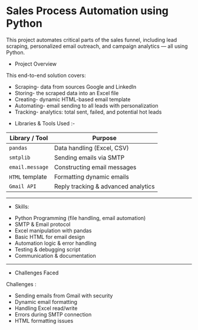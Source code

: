 # Sales Process Automation using Python

This project automates critical parts of the sales funnel, including lead scraping, personalized email outreach, and campaign analytics — all using Python.
* Project Overview

This end-to-end solution covers:

- Scraping- data from sources Google and LinkedIn
- Storing- the scraped data into an Excel file
- Creating- dynamic HTML-based email template
- Automating- email sending to all leads with personalization
- Tracking- analytics: total sent, failed, and potential hot leads


* Libraries & Tools Used :-

| Library / Tool   | Purpose                                 |
|------------------|-----------------------------------------|
| `pandas`         | Data handling (Excel, CSV)              |
| `smtplib`        | Sending emails via SMTP                 |
| `email.message`  | Constructing email messages             |
| `HTML` template  | Formatting dynamic emails               |
| `Gmail API`      | Reply tracking & advanced analytics  |

---

* Skills:

-  Python Programming (file handling, email automation)
-  SMTP & Email protocol
-  Excel manipulation with pandas
-  Basic HTML for email design
-  Automation logic & error handling
-  Testing & debugging script
-  Communication & documentation

---

*  Challenges Faced

 Challenges :
- Sending emails from Gmail with security 
- Dynamic email formatting 
- Handling Excel read/write 
- Errors during SMTP connection 
- HTML formatting issues


